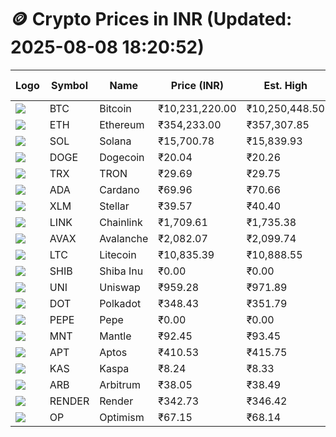 # 🪙 Crypto Prices in INR (Updated: 2025-08-08 18:20:52)

| Logo | Symbol | Name       | Price (INR) | Est. High | Est. Low | Gross Profit | Fees | Net Profit | ROI % |
|------|--------|------------|-------------|-----------|----------|---------------|------|-------------|--------|
| ![](https://coin-images.coingecko.com/coins/images/1/large/bitcoin.png?1696501400) | BTC    | Bitcoin    | ₹10,231,220.00 | ₹10,250,448.50 | ₹10,211,991.50 | ₹376.59 | ₹200.00 | ₹176.59 | 0.18% |
| ![](https://coin-images.coingecko.com/coins/images/279/large/ethereum.png?1696501628) | ETH    | Ethereum   | ₹354,233.00 | ₹357,307.85 | ₹351,158.15 | ₹1,751.26 | ₹200.00 | ₹1,551.26 | 1.55% |
| ![](https://coin-images.coingecko.com/coins/images/4128/large/solana.png?1718769756) | SOL    | Solana     | ₹15,700.78 | ₹15,839.93 | ₹15,561.63 | ₹1,788.42 | ₹200.00 | ₹1,588.42 | 1.59% |
| ![](https://coin-images.coingecko.com/coins/images/5/large/dogecoin.png?1696501409) | DOGE   | Dogecoin   | ₹20.04 | ₹20.26 | ₹19.82 | ₹2,194.48 | ₹200.00 | ₹1,994.48 | 1.99% |
| ![](https://coin-images.coingecko.com/coins/images/1094/large/tron-logo.png?1696502193) | TRX    | TRON       | ₹29.69 | ₹29.75 | ₹29.63 | ₹394.85 | ₹200.00 | ₹194.85 | 0.19% |
| ![](https://coin-images.coingecko.com/coins/images/975/large/cardano.png?1696502090) | ADA    | Cardano    | ₹69.96 | ₹70.66 | ₹69.26 | ₹2,027.20 | ₹200.00 | ₹1,827.20 | 1.83% |
| ![](https://coin-images.coingecko.com/coins/images/100/large/fmpFRHHQ_400x400.jpg?1735231350) | XLM    | Stellar    | ₹39.57 | ₹40.40 | ₹38.74 | ₹4,274.43 | ₹200.00 | ₹4,074.43 | 4.07% |
| ![](https://coin-images.coingecko.com/coins/images/877/large/chainlink-new-logo.png?1696502009) | LINK   | Chainlink  | ₹1,709.61 | ₹1,735.38 | ₹1,683.84 | ₹3,061.40 | ₹200.00 | ₹2,861.40 | 2.86% |
| ![](https://coin-images.coingecko.com/coins/images/12559/large/Avalanche_Circle_RedWhite_Trans.png?1696512369) | AVAX   | Avalanche  | ₹2,082.07 | ₹2,099.74 | ₹2,064.40 | ₹1,711.73 | ₹200.00 | ₹1,511.73 | 1.51% |
| ![](https://coin-images.coingecko.com/coins/images/2/large/litecoin.png?1696501400) | LTC    | Litecoin   | ₹10,835.39 | ₹10,888.55 | ₹10,782.23 | ₹986.07 | ₹200.00 | ₹786.07 | 0.79% |
| ![](https://coin-images.coingecko.com/coins/images/11939/large/shiba.png?1696511800) | SHIB   | Shiba Inu  | ₹0.00 | ₹0.00 | ₹0.00 | ₹1,696.20 | ₹200.00 | ₹1,496.20 | 1.50% |
| ![](https://coin-images.coingecko.com/coins/images/12504/large/uniswap-logo.png?1720676669) | UNI    | Uniswap    | ₹959.28 | ₹971.89 | ₹946.66 | ₹2,665.15 | ₹200.00 | ₹2,465.15 | 2.47% |
| ![](https://coin-images.coingecko.com/coins/images/12171/large/polkadot.png?1696512008) | DOT    | Polkadot   | ₹348.43 | ₹351.79 | ₹345.07 | ₹1,949.19 | ₹200.00 | ₹1,749.19 | 1.75% |
| ![](https://coin-images.coingecko.com/coins/images/29850/large/pepe-token.jpeg?1696528776) | PEPE   | Pepe       | ₹0.00 | ₹0.00 | ₹0.00 | ₹2,771.56 | ₹200.00 | ₹2,571.56 | 2.57% |
| ![](https://coin-images.coingecko.com/coins/images/30980/large/Mantle-Logo-mark.png?1739213200) | MNT    | Mantle     | ₹92.45 | ₹93.45 | ₹91.45 | ₹2,178.14 | ₹200.00 | ₹1,978.14 | 1.98% |
| ![](https://coin-images.coingecko.com/coins/images/26455/large/aptos_round.png?1696525528) | APT    | Aptos      | ₹410.53 | ₹415.75 | ₹405.31 | ₹2,576.56 | ₹200.00 | ₹2,376.56 | 2.38% |
| ![](https://coin-images.coingecko.com/coins/images/25751/large/kaspa-icon-exchanges.png?1696524837) | KAS    | Kaspa      | ₹8.24 | ₹8.33 | ₹8.15 | ₹2,320.30 | ₹200.00 | ₹2,120.30 | 2.12% |
| ![](https://coin-images.coingecko.com/coins/images/16547/large/arb.jpg?1721358242) | ARB    | Arbitrum   | ₹38.05 | ₹38.49 | ₹37.61 | ₹2,337.11 | ₹200.00 | ₹2,137.11 | 2.14% |
| ![](https://coin-images.coingecko.com/coins/images/11636/large/rndr.png?1696511529) | RENDER | Render     | ₹342.73 | ₹346.42 | ₹339.04 | ₹2,174.95 | ₹200.00 | ₹1,974.95 | 1.97% |
| ![](https://coin-images.coingecko.com/coins/images/25244/large/Optimism.png?1696524385) | OP     | Optimism   | ₹67.15 | ₹68.14 | ₹66.16 | ₹2,992.74 | ₹200.00 | ₹2,792.74 | 2.79% |
